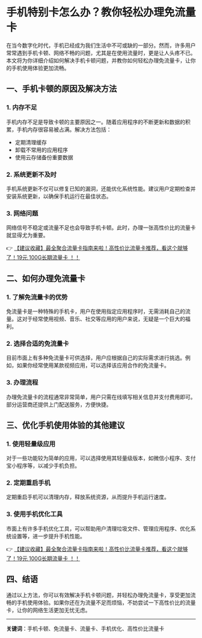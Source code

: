 # 手机特别卡怎么办？教你轻松办理免流量卡

在当今数字化时代，手机已经成为我们生活中不可或缺的一部分。然而，许多用户常常遇到手机卡顿、网络不畅的问题，尤其是在使用流量时，更是让人头疼不已。本文将为你详细介绍如何解决手机卡顿问题，并教你如何轻松办理免流量卡，让你的手机使用体验更加流畅。

## 一、手机卡顿的原因及解决方法

### 1. 内存不足
手机内存不足是导致卡顿的主要原因之一。随着应用程序的不断更新和数据的积累，手机内存很容易被占满。解决方法包括：
- 定期清理缓存
- 卸载不常用的应用程序
- 使用云存储备份重要数据

### 2. 系统更新不及时
手机系统更新不仅可以修复已知的漏洞，还能优化系统性能。建议用户定期检查并安装系统更新，以确保手机运行在最佳状态。

### 3. 网络问题
网络信号不稳定或流量不足也会导致手机卡顿。此时，办理一张高性价比的流量卡就显得尤为重要。

👉 [【建议收藏】最全聚合流量卡指南来啦！高性价比流量卡推荐，看这个就够了！19元 100G长期流量卡 ！！](https://bit.ly/Liuliangka)

## 二、如何办理免流量卡

### 1. 了解免流量卡的优势
免流量卡是一种特殊的手机卡，用户在使用指定应用程序时，无需消耗自己的流量。这对于经常使用视频、音乐、社交等应用的用户来说，无疑是一个巨大的福利。

### 2. 选择合适的免流量卡
目前市面上有多种免流量卡可供选择，用户应根据自己的实际需求进行挑选。例如，如果你经常使用某款视频应用，可以选择该应用合作的免流量卡。

### 3. 办理流程
办理免流量卡的流程通常非常简单，用户只需在线填写相关信息并支付费用即可。部分运营商还提供上门配送服务，方便快捷。

## 三、优化手机使用体验的其他建议

### 1. 使用轻量级应用
对于一些功能较为简单的应用，可以选择使用其轻量级版本，如微信小程序、支付宝小程序等，以减少手机负担。

### 2. 定期重启手机
定期重启手机可以清理内存，释放系统资源，从而提升手机运行速度。

### 3. 使用手机优化工具
市面上有许多手机优化工具，可以帮助用户清理垃圾文件、管理应用程序、优化系统设置等，进一步提升手机性能。

👉 [【建议收藏】最全聚合流量卡指南来啦！高性价比流量卡推荐，看这个就够了！19元 100G长期流量卡 ！！](https://bit.ly/Liuliangka)

## 四、结语

通过以上方法，你可以有效解决手机卡顿问题，并轻松办理免流量卡，享受更加流畅的手机使用体验。如果你还在为流量不足而烦恼，不妨尝试一下高性价比的流量卡，让你的网络生活更加无忧无虑。

---

**关键词**：手机卡顿、免流量卡、流量卡、手机优化、高性价比流量卡